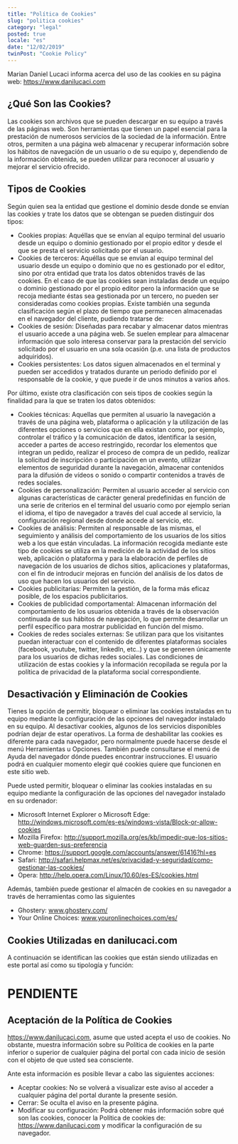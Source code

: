 ```yaml
---
title: "Política de Cookies"
slug: "politica cookies"
category: "legal"
posted: true
locale: "es"
date: "12/02/2019"
twinPost: "Cookie Policy"
---
```


Marian Daniel Lucaci informa acerca del uso de las cookies en su página web: https://www.danilucaci.com

## ¿Qué Son las Cookies? 

Las cookies son archivos que se pueden descargar en su equipo a través de las páginas web. Son herramientas que tienen un papel esencial para la prestación de numerosos servicios de la sociedad de la información. Entre otros, permiten a una página web almacenar y recuperar información sobre los hábitos de navegación de un usuario o de su equipo y, dependiendo de la información obtenida, se pueden utilizar para reconocer al usuario y mejorar el servicio ofrecido.

## Tipos de Cookies

Según quien sea la entidad que gestione el dominio desde donde se envían las cookies y trate los datos que se obtengan se pueden distinguir dos tipos:

* Cookies propias: Aquéllas que se envían al equipo terminal del usuario desde un equipo o dominio gestionado por el propio editor y desde el que se presta el servicio solicitado por el usuario.
* Cookies de terceros: Aquéllas que se envían al equipo terminal del usuario desde un equipo o dominio que no es gestionado por el editor, sino por otra entidad que trata los datos obtenidos través de las cookies. En el caso de que las cookies sean instaladas desde un equipo o dominio gestionado por el propio editor pero la información que se recoja mediante éstas sea gestionada por un tercero, no pueden ser consideradas como cookies propias. Existe también una segunda clasificación según el plazo de tiempo que permanecen almacenadas en el navegador del cliente, pudiendo tratarse de:
* Cookies de sesión: Diseñadas para recabar y almacenar datos mientras el usuario accede a una página web. Se suelen emplear para almacenar información que solo interesa conservar para la prestación del servicio solicitado por el usuario en una sola ocasión (p.e. una lista de productos adquiridos).
* Cookies persistentes: Los datos siguen almacenados en el terminal y pueden ser accedidos y tratados durante un periodo definido por el responsable de la cookie, y que puede ir de unos minutos a varios años.

Por último, existe otra clasificación con seis tipos de cookies según la finalidad para la que se traten los datos obtenidos:

* Cookies técnicas: Aquellas que permiten al usuario la navegación a través de una página web, plataforma o aplicación y la utilización de las diferentes opciones o servicios que en ella existan como, por ejemplo, controlar el tráfico y la comunicación de datos, identificar la sesión, acceder a partes de acceso restringido, recordar los elementos que integran un pedido, realizar el proceso de compra de un pedido, realizar la solicitud de inscripción o participación en un evento, utilizar elementos de seguridad durante la navegación, almacenar contenidos para la difusión de vídeos o sonido o compartir contenidos a través de redes sociales.
* Cookies de personalización: Permiten al usuario acceder al servicio con algunas características de carácter general predefinidas en función de una serie de criterios en el terminal del usuario como por ejemplo serian el idioma, el tipo de navegador a través del cual accede al servicio, la configuración regional desde donde accede al servicio, etc.
* Cookies de análisis: Permiten al responsable de las mismas, el seguimiento y análisis del comportamiento de los usuarios de los sitios web a los que están vinculadas. La información recogida mediante este tipo de cookies se utiliza en la medición de la actividad de los sitios web, aplicación o plataforma y para la elaboración de perfiles de navegación de los usuarios de dichos sitios, aplicaciones y plataformas, con el fin de introducir mejoras en función del análisis de los datos de uso que hacen los usuarios del servicio.
* Cookies publicitarias: Permiten la gestión, de la forma más eficaz posible, de los espacios publicitarios.
* Cookies de publicidad comportamental: Almacenan información del comportamiento de los usuarios obtenida a través de la observación continuada de sus hábitos de navegación, lo que permite desarrollar un perfil específico para mostrar publicidad en función del mismo.
* Cookies de redes sociales externas: Se utilizan para que los visitantes puedan interactuar con el contenido de diferentes plataformas sociales (facebook, youtube, twitter, linkedIn, etc..) y que se generen únicamente para los usuarios de dichas redes sociales. Las condiciones de utilización de estas cookies y la información recopilada se regula por la política de privacidad de la plataforma social correspondiente.

## Desactivación y Eliminación de Cookies

Tienes la opción de permitir, bloquear o eliminar las cookies instaladas en tu equipo mediante la configuración de las opciones del navegador instalado en su equipo. Al desactivar cookies, algunos de los servicios disponibles podrían dejar de estar operativos. La forma de deshabilitar las cookies es diferente para cada navegador, pero normalmente puede hacerse desde el menú Herramientas u Opciones. También puede consultarse el menú de Ayuda del navegador dónde puedes encontrar instrucciones. El usuario podrá en cualquier momento elegir qué cookies quiere que funcionen en este sitio web.

Puede usted permitir, bloquear o eliminar las cookies instaladas en su equipo mediante la configuración de las opciones del navegador instalado en su ordenador:

* Microsoft Internet Explorer o Microsoft Edge: http://windows.microsoft.com/es-es/windows-vista/Block-or-allow-cookies
* Mozilla Firefox: http://support.mozilla.org/es/kb/impedir-que-los-sitios-web-guarden-sus-preferencia
* Chrome: https://support.google.com/accounts/answer/61416?hl=es
* Safari: http://safari.helpmax.net/es/privacidad-y-seguridad/como-gestionar-las-cookies/
* Opera: http://help.opera.com/Linux/10.60/es-ES/cookies.html

Además, también puede gestionar el almacén de cookies en su navegador a través de herramientas como las siguientes

* Ghostery: www.ghostery.com/
* Your Online Choices: www.youronlinechoices.com/es/

## Cookies Utilizadas en danilucaci.com

A continuación se identifican las cookies que están siendo utilizadas en este portal así como su tipología y función:

# PENDIENTE

## Aceptación de la Política de Cookies 

https://www.danilucaci.com, asume que usted acepta el uso de cookies. No obstante, muestra información sobre su Política de cookies en la parte inferior o superior de cualquier página del portal con cada inicio de sesión con el objeto de que usted sea consciente.

Ante esta información es posible llevar a cabo las siguientes acciones:

* Aceptar cookies: No se volverá a visualizar este aviso al acceder a cualquier página del portal durante la presente sesión.
* Cerrar: Se oculta el aviso en la presente página.
* Modificar su configuración: Podrá obtener más información sobre qué son las cookies, conocer la Política de cookies de: https://www.danilucaci.com y modificar la configuración de su navegador.

